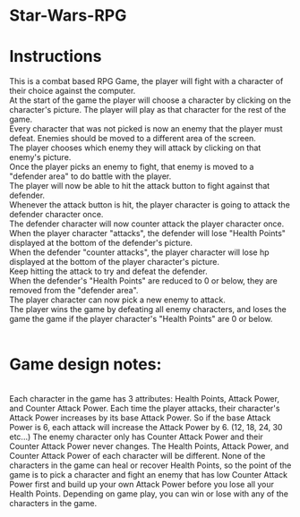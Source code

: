 # Star-Wars-RPG
<h1>Instructions</h1>
This is a combat based RPG Game, the player will fight with a character of their choice against the computer.
<br>
At the start of the game the player will choose a character by clicking on the character's picture. The player will play as that character for the rest of the game.
<br>
Every character that was not picked is now an enemy that the player must defeat. Enemies should be moved to a different area of the screen.
<br>
The player chooses which enemy they will attack by clicking on that enemy's picture.
<br>
Once the player picks an enemy to fight, that enemy is moved to a "defender area" to do battle with the player.
<br>
The player will now be able to hit the attack button to fight against that defender.
<br>
Whenever the attack button is hit, the player character is going to attack the defender character once. 
<br>
The defender character will now counter attack the player character once.
<br>
When the player character "attacks", the defender will lose "Health Points" displayed at the bottom of the defender's picture.
<br>
When the defender "counter attacks", the player character will lose hp displayed at the bottom of the player character's picture.
<br>
Keep hitting the attack to try and defeat the defender.
<br>
When the defender's "Health Points" are reduced to 0 or below, they are removed from the "defender area". 
<br>
The player character can now pick a new enemy to attack.
<br>
The player wins the game by defeating all enemy characters, and loses the game the game if the player character's "Health Points" are 0 or below.
<br><br>
<h1>Game design notes:</h1>
<br>
Each character in the game has 3 attributes: Health Points, Attack Power, and Counter Attack Power.
Each time the player attacks, their character's Attack Power increases by its base Attack Power. So if the base Attack Power is 6, each attack will increase the Attack Power by 6. (12, 18, 24, 30 etc...)
The enemy character only has Counter Attack Power and their Counter Attack Power never changes.
The Health Points, Attack Power, and Counter Attack Power of each character will be different.
None of the characters in the game can heal or recover Health Points, so the point of the game is to pick a character and fight an enemy that has low Counter Attack Power first and build up your own Attack Power before you lose all your Health Points.
Depending on game play, you can win or lose with any of the characters in the game.
